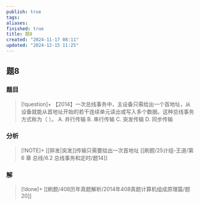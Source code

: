 ```yaml
---
publish: true
tags: 
aliases: 
finished: true
title: 题8
created: "2024-11-17 08:11"
updated: "2024-12-15 11:25"
---
```

## 题8
### 题目
> [!question]+
> 【2014】一次总线事务中，主设备只需给出一个首地址，从设备就能从首地址开始的若干连续单元读出或写入多个数据。这种总线事务方式称为（ ）。
> A. 并行传输
> B. 串行传输
> C. 突发传输
> D. 同步传输
### 分析
> [!NOTE]+
> [[猝发|突发]]传输只需要给出一次首地址
> [[刷题/25计组-王道/第 6 章 总线/6.2 总线事务和定时/题14]]
### 解
> [!done]+
> [[刷题/408历年真题解析/2014年408真题计算机组成原理篇/题20]]